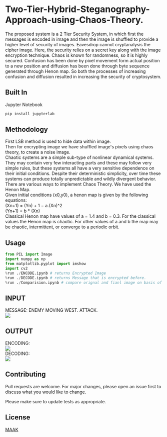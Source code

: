 # Two-Tier-Hybrid-Steganography-Approach-using-Chaos-Theory.

The proposed system is a 2 Tier Security System, in which first the messages is encoded in image and then the image is shuffled to provide a higher level of security of images. Eavesdrop cannot cryptanalysis the cipher image. Here, the security relies on a secret key along with the image encryption technique. Chaos is known for randomness, so it is highly secured. Confusion has been done by pixel movement form actual position to a new position and diffusion has been done through byte sequence generated through Henon map. So both the processes of increasing confusion and diffusion resulted in increasing the security of cryptosystem.

## Built In 

Jupyter Notebook



```bash
pip install jupyterlab
```

## Methodology  
First LSB method is used to hide data within image.  
Then for encrypting image we have shuffled image's pixels using chaos theory, to create a noise image.  
Chaotic systems are a simple sub-type of nonlinear dynamical systems. They may contain very few interacting parts and these may follow very simple rules, but these systems all have a very sensitive dependence on their initial conditions. Despite their deterministic simplicity, over time these systems can produce totally unpredictable and wildly divergent behavior.  
There are various ways to implement Chaos Theory. We have used the Henon Map.  
Given initial conditions (x0,y0), a henon map is given by the following equations:  
(Xn+1) = (Yn) + 1 − a.(Xn)^2  
(Yn+1) = b * (Xn)  
Classical Henon map have values of a = 1.4 and b = 0.3. For the classical values the Henon map is chaotic. For other values of a and b the map may be chaotic, intermittent, or converge to a periodic orbit.
## Usage

```python
from PIL import Image
import numpy as np
from matplotlib.pyplot import imshow
import cv2
%run ./ENCODE.ipynb # returns Encrypted Image
%run ./DECODE.ipynb # returns Message that is encrypted before.
%run ./Comparision.ipynb # compare orignal and fianl image on basis of pixel intensity.

```
## INPUT

MESSAGE: ENEMY MOVING WEST. ATTACK.  
![](https://github.com/MayankShekhar-MrMaaK/Two-Tier-Hybrid-Steganography-Approach-using-Chaos-Theory./blob/master/exc.png)  

## OUTPUT

ENCODING:  
![](https://github.com/MayankShekhar-MrMaaK/Two-Tier-Hybrid-Steganography-Approach-using-Chaos-Theory./blob/master/crenc.png)  
DECODING:  
![](https://github.com/MayankShekhar-MrMaaK/Two-Tier-Hybrid-Steganography-Approach-using-Chaos-Theory./blob/master/b5.png)  


## Contributing
Pull requests are welcome. For major changes, please open an issue first to discuss what you would like to change.

Please make sure to update tests as appropriate.

## License
[MAAK](https://mrmaak.tech/)
